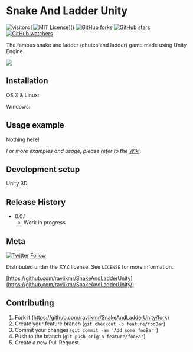 # Snake And Ladder Unity

![visitors](https://visitor-badge.glitch.me/badge?page_id=raviikmr.snakeandladderunity&left_color=green&right_color=red)
[![MIT License](https://img.shields.io/apm/l/atomic-design-ui.svg?)]()
[![GitHub forks](https://img.shields.io/github/forks/raviikmr/SnakeAndLadderUnity.svg?style=social&label=Fork&maxAge=2592000)](https://GitHub.com/raviikmr/SnakeAndLadderUnity/network/)
[![GitHub stars](https://img.shields.io/github/stars/raviikmr/SnakeAndLadderUnity.svg?style=social&label=Star&maxAge=2592000)](https://GitHub.com/raviikmr/SnakeAndLadderUnity/stargazers/)
[![GitHub watchers](https://img.shields.io/github/watchers/raviikmr/SnakeAndLadderUnity.svg?style=social&label=Watch&maxAge=2592000)](https://GitHub.com/raviikmr/SnakeAndLadderUnity/watchers/)



The famous snake and ladder (chutes and ladder) game made using Unity Engine.

![](header.png)

## Installation

OS X & Linux:


Windows:


## Usage example

Nothing here!

_For more examples and usage, please refer to the [Wiki][wiki]._

## Development setup

Unity 3D

## Release History

* 0.0.1
    * Work in progress

## Meta

[![Twitter Follow](https://img.shields.io/twitter/follow/bstevensondev.svg?style=social)](https://twitter.com/raviikmr)  

Distributed under the XYZ license. See ``LICENSE`` for more information.

[https://github.com/raviikmr/SnakeAndLadderUnity](https://github.com/raviikmr/SnakeAndLadderUnity/)

## Contributing

1. Fork it (<https://github.com/raviikmr/SnakeAndLadderUnity/fork>)
2. Create your feature branch (`git checkout -b feature/fooBar`)
3. Commit your changes (`git commit -am 'Add some fooBar'`)
4. Push to the branch (`git push origin feature/fooBar`)
5. Create a new Pull Request

[wiki]: https://github.com/raviikmr/snakeandladderunity/wiki


